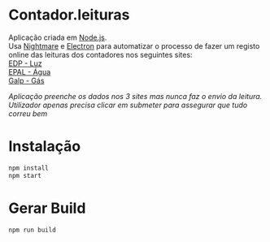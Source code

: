 # Contador.leituras
Aplicação criada em [Node.js](https://github.com/nodejs/node).  
Usa [Nightmare](https://github.com/segmentio/nightmare) e [Electron](https://github.com/electron/electron) para automatizar o processo de fazer um registo online das leituras dos contadores nos seguintes sites:  
[EDP - Luz](https://edponline.edp.pt/login)  
[EPAL - Água](https://www.epal.pt/epalnet/epalnet.aspx)  
[Galp - Gás](https://gn.galpenergia.com/balcaodigital)  

*Aplicação preenche os dados nos 3 sites mas nunca faz o envio da leitura. Utilizador apenas precisa clicar em submeter para assegurar que tudo correu bem*

# Instalação
```sh
npm install
npm start
```

# Gerar Build
```sh
npm run build
```
